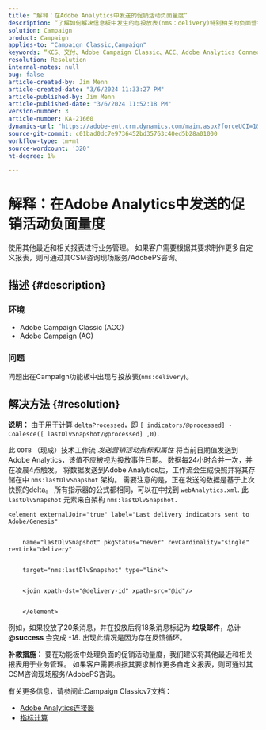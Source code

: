 ```yaml
---
title: “解释：在Adobe Analytics中发送的促销活动负面量度”
description: “了解如何解决信息板中发生的与投放表(nms：delivery)特别相关的负面营销活动量度。”
solution: Campaign
product: Campaign
applies-to: "Campaign Classic,Campaign"
keywords: “KCS、交付、Adobe Campaign Classic、ACC、Adobe Analytics Connector、Adobe Analytics、AA、故障排除、Adobe Campaign、AC、负面营销活动指标”
resolution: Resolution
internal-notes: null
bug: false
article-created-by: Jim Menn
article-created-date: "3/6/2024 11:33:27 PM"
article-published-by: Jim Menn
article-published-date: "3/6/2024 11:52:18 PM"
version-number: 3
article-number: KA-21660
dynamics-url: "https://adobe-ent.crm.dynamics.com/main.aspx?forceUCI=1&pagetype=entityrecord&etn=knowledgearticle&id=4a6671ea-11dc-ee11-904d-6045bd006268"
source-git-commit: c01bad0dc7e9736452bd35763c40ed5b28a01000
workflow-type: tm+mt
source-wordcount: '320'
ht-degree: 1%

---
```


# 解释：在Adobe Analytics中发送的促销活动负面量度


使用其他最近和相关报表进行业务管理。 如果客户需要根据其要求制作更多自定义报表，则可通过其CSM咨询现场服务/AdobePS咨询。

## 描述 {#description}


### <b>环境</b>

- Adobe Campaign Classic (ACC)
- Adobe Campaign (AC)




### <b>问题</b>

问题出在Campaign功能板中出现与投放表(`nms:delivery`)。


## 解决方法 {#resolution}

<b>说明：</b>
由于用于计算 `deltaProcessed`，即 `[ indicators/@processed] -Coalesce([ lastDlvSnapshot/@processed] ,0)`.

此 `OOTB` （现成）技术工作流 *发送营销活动指标和属性* 将当前日期值发送到Adobe Analytics，该值不应被视为投放事件日期。 数据每24小时合并一次，并在凌晨4点触发。 将数据发送到Adobe Analytics后，工作流会生成快照并将其存储在中 `nms:lastDlvSnapshot` 架构。 需要注意的是，正在发送的数据是基于上次快照的delta。 所有指示器的公式都相同，可以在中找到 `webAnalytics.xml`. 此 `lastDlvSnapshot` 元素来自架构 `nms:lastDlvSnapshot.`




```
<element externalJoin="true" label="Last delivery indicators sent to Adobe/Genesis"


    name="lastDlvSnapshot" pkgStatus="never" revCardinality="single" revLink="delivery"


    target="nms:lastDlvSnapshot" type="link">


    <join xpath-dst="@delivery-id" xpath-src="@id"/>


    </element>
```


例如，如果投放了20条消息，并在投放后将18条消息标记为 <b>垃圾邮件</b>，总计 <b>@success</b> 会变成 *-18*. 出现此情况是因为存在反馈循环。

<b>补救措施：</b>
要在功能板中处理负面的促销活动量度，我们建议将其他最近和相关报表用于业务管理。 如果客户需要根据其要求制作更多自定义报表，则可通过其CSM咨询现场服务/AdobePS咨询。

有关更多信息，请参阅此Campaign Classicv7文档：



- [Adobe Analytics连接器](https://experienceleague.adobe.com/docs/campaign-classic/using/getting-started/connectors/analytics-connector/adobe-analytics-connector.html)
- [指标计算](https://experienceleague.adobe.com/docs/campaign-classic/using/reporting/reports-on-deliveries/indicator-calculation.html)

